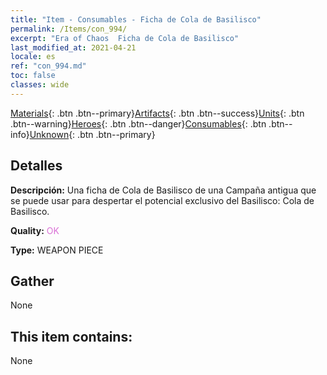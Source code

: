 ```yaml
---
title: "Item - Consumables - Ficha de Cola de Basilisco"
permalink: /Items/con_994/
excerpt: "Era of Chaos  Ficha de Cola de Basilisco"
last_modified_at: 2021-04-21
locale: es
ref: "con_994.md"
toc: false
classes: wide
---
```

 [Materials](/es/Items/){: .btn .btn--primary}[Artifacts](/es/Items/Artifacts/){: .btn .btn--success}[Units](/es/Items/Units/){: .btn .btn--warning}[Heroes](/es/Items/Heroes/){: .btn .btn--danger}[Consumables](/es/Items/Consumables/){: .btn .btn--info}[Unknown](/es/Items/Unknown/){: .btn .btn--primary}

## Detalles
 **Descripción:** Una ficha de Cola de Basilisco de una Campaña antigua que se puede usar para despertar el potencial exclusivo del Basilisco: Cola de Basilisco.

 **Quality:** <span style="color: #DA70D6">OK</span>

 **Type:** WEAPON PIECE

## Gather

  None

## This item contains:

  None


